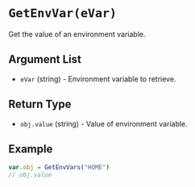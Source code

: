 # `GetEnvVar(eVar)`

Get the value of an environment variable.

## Argument List

 * `eVar` (string) - Environment variable to retrieve.

## Return Type

 * `obj.value` (string) - Value of environment variable.

## Example

```js
var.obj = GetEnvVars("HOME")
// obj.value
```

